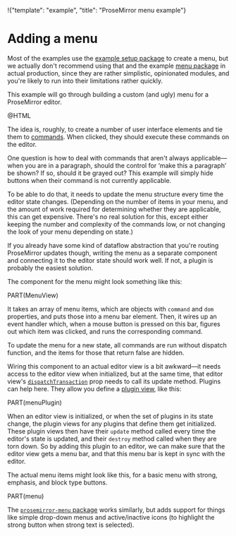 !{"template": "example", "title": "ProseMirror menu example"}

# Adding a menu

Most of the examples use the [example setup
package](https://github.com/prosemirror/prosemirror-example-setup) to
create a menu, but we actually don't recommend using that and the
example [menu
package](https://github.com/prosemirror/prosemirror-menu) in actual
production, since they are rather simplistic, opinionated modules, and
you're likely to run into their limitations rather quickly.

This example will go through building a custom (and ugly) menu for a
ProseMirror editor.

@HTML

The idea is, roughly, to create a number of user interface elements
and tie them to [commands](/docs/guide/#commands). When clicked, they
should execute these commands on the editor.

One question is how to deal with commands that aren't always
applicable—when you are in a paragraph, should the control for ‘make
this a paragraph’ be shown? If so, should it be grayed out? This
example will simply hide buttons when their command is not currently
applicable.

To be able to do that, it needs to update the menu structure every
time the editor state changes. (Depending on the number of items in
your menu, and the amount of work required for determining whether
they are applicable, this can get expensive. There's no real solution
for this, except either keeping the number and complexity of the
commands low, or not changing the look of your menu depending on
state.)

If you already have some kind of dataflow abstraction that you're
routing ProseMirror updates though, writing the menu as a separate
component and connecting it to the editor state should work well. If
not, a plugin is probably the easiest solution.

The component for the menu might look something like this:

PART(MenuView)

It takes an array of menu items, which are objects with `command` and
`dom` properties, and puts those into a menu bar element. Then, it
wires up an event handler which, when a mouse button is pressed on
this bar, figures out which item was clicked, and runs the
corresponding command.

To update the menu for a new state, all commands are run without
dispatch function, and the items for those that return false are
hidden.

Wiring this component to an actual editor view is a bit awkward—it
needs access to the editor view when initialized, but at the same
time, that editor view's
[`dispatchTransaction`](##view.DirectEditorProps.dispatchTransaction)
prop needs to call its update method. Plugins can help here. They
allow you define a [plugin view](##state.PluginSpec.view), like this:

PART(menuPlugin)

When an editor view is initialized, or when the set of plugins in its
state change, the plugin views for any plugins that define them get
initialized. These plugin views then have their `update` method called
every time the editor's state is updated, and their `destroy` method
called when they are torn down. So by adding this plugin to an editor,
we can make sure that the editor view gets a menu bar, and that this
menu bar is kept in sync with the editor.

The actual menu items might look like this, for a basic menu with
strong, emphasis, and block type buttons.

PART(menu)

The [`prosemirror-menu`
package](https://github.com/prosemirror/prosemirror-menu) works
similarly, but adds support for things like simple drop-down menus and
active/inactive icons (to highlight the strong button when strong text
is selected).
